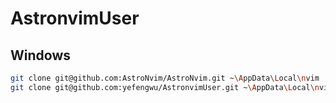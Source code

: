 # AstronvimUser

## Windows

```sh
git clone git@github.com:AstroNvim/AstroNvim.git ~\AppData\Local\nvim
git clone git@github.com:yefengwu/AstronvimUser.git ~\AppData\Local\nvim\lua\user
```
